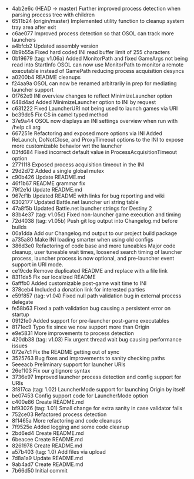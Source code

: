 * 4ab2e6c (HEAD -> master) Further improved process detection when parsing process tree with children
* 6511b24 (origin/master) Implemented utility function to cleanup system tray area after exit
* c6ae077 Improved process detection so that OSOL can track more launchers
* a4bfcb2 Updated assembly version
* 0b9b55a Fixed hard coded INI read buffer limit of 255 characters
* 0b19679 (tag: v1.06a) Added MonitorPath and fixed GameArgs not being read into StartInfo OSOL can now use MonitorPath to monitor a remote executable instead of GamePath reducing process acquisition desyncs
* a0200b4 README cleanups
* f24aa9a OSOL can now be renamed arbitrarily in prep for mediating launcher support
* 0f762e9 INI overview changes to reflect MinimizeLauncher option
* 648d4ad Added MinimizeLauncher option to INI by request
* c631222 Fixed LauncherURI not being used to launch games via URI
* bc39dc5 Fix CS in camel typed method
* 37e9a44 OSOL now displays an INI settings overview when run with /help cli arg
* 667251e Refactoring and exposed more options via INI Added ReLaunch, DoNotClose, and ProxyTimeout options to the INI to expose more customizable behavior wrt the launcher
* 03fd684 Fixed incorrect default value in ProcessAcquisitionTimeout option
* 2771118 Exposed process acquisition timeout in the INI
* 29d2d72 Added a single global mutex
* c90b426 Update README.md
* 46f1b67 README grammar fix
* 79f2e1d Update README.md
* 967cf1b Updated README with links for bug reporting and wiki
* 6302177 Updated Battle.net launcher uri string table
* 47a8f5b Updated Battle.net launcher strings for Destiny 2
* 83b4e37 (tag: v1.05c) Fixed non-launcher game execution and timing
* 72d4038 (tag: v1.05b) Push git log output into Changelog.md before builds
* 00a1dda Add our Changelog.md output to our project build package
* a735a80 Make INI loading smarter when using old configs
* 386d3e0 Refactoring of code base and more tuneables Major code cleanup, user tuneable wait times, loosened search timing of launcher process, launcher process is now optional, and pre-launcher event support in URI mode.
* ce19cde Remove duplicated README and replace with a file link
* 8311da5 Fix our localized README
* 6afffb0 Added customizable post-game wait time to INI
* 378ceb4 Included a donation link for interested parties
* e59f857 (tag: v1.04) Fixed null path validation bug in external process delegate
* fe58b63 Fixed a path validation bug causing a persistent error on startup
* 0912fe0 Added support for pre-launcher post-game executables
* 8171ec9 Typo fix since we now support more than Origin
* e9e5831 More improvements to process detection
* 420db38 (tag: v1.03) Fix urgent thread wait bug causing performance issues
* 072e7c1 Fix the README getting out of sync
* 3525763 Bug fixes and improvements to sanity checking paths
* 5eeeacb Preliminary support for launcher URIs
* 26ef103 Fix our gitignore syntax
* 3736e97 Improved launcher process detection and config support for URIs
* 3f817ca (tag: 1.02) LauncherMode support for launching Origin by itself
* be07453 Config support code for LauncherMode option
* c400e86 Create README.md
* bf93026 (tag: 1.01) Small change for extra sanity in case validator fails
* 752ce03 Refactored process detection
* 8f1465a More refactoring and code cleanups
* 7f9525e Added logging and some code cleanup
* 2bd6ed4 Create README.md
* 6beacee Create README.md
* 8261978 Create README.md
* a57b403 (tag: 1.0) Add files via upload
* 7d8a1a9 Update README.md
* 9ab4ad7 Create README.md
* 7b66d50 Initial commit
